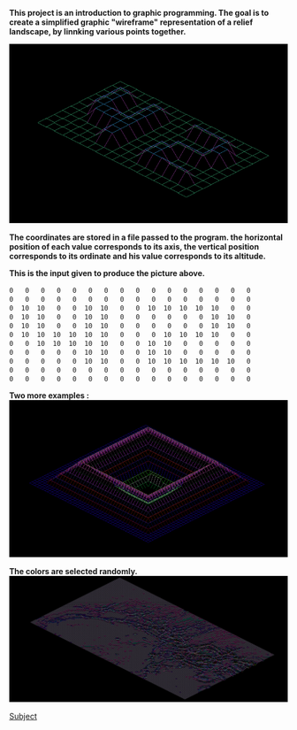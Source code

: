 __This project is an introduction to graphic programming.
The goal is to create a simplified graphic "wireframe" representation
of a relief landscape, by linnking various points together.__

![42](42.png)

__The coordinates are stored in a file passed to the program.
the horizontal position of each value corresponds to its axis,
the vertical position corresponds to its ordinate and his value corresponds to its altitude.__

__This is the input given to produce the picture above.__
```
0   0   0   0   0   0   0   0   0   0   0   0   0   0   0   0
0   0   0   0   0   0   0   0   0   0   0   0   0   0   0   0
0  10  10   0   0  10  10   0   0  10  10  10  10  10   0   0
0  10  10   0   0  10  10   0   0   0   0   0   0  10  10   0
0  10  10   0   0  10  10   0   0   0   0   0   0  10  10   0
0  10  10  10  10  10  10   0   0   0  10  10  10  10   0   0
0   0  10  10  10  10  10   0   0  10  10   0   0   0   0   0
0   0   0   0   0  10  10   0   0  10  10   0   0   0   0   0
0   0   0   0   0  10  10   0   0  10  10  10  10  10  10   0
0   0   0   0   0   0   0   0   0   0   0   0   0   0   0   0
0   0   0   0   0   0   0   0   0   0   0   0   0   0   0   0
```

__Two more examples :__
![pyra](pyra.png)

__The colors are selected randomly.__
![mars](mars.png)


[Subject](https://cdn.intra.42.fr/pdf/pdf/881/fdf.en.pdf)